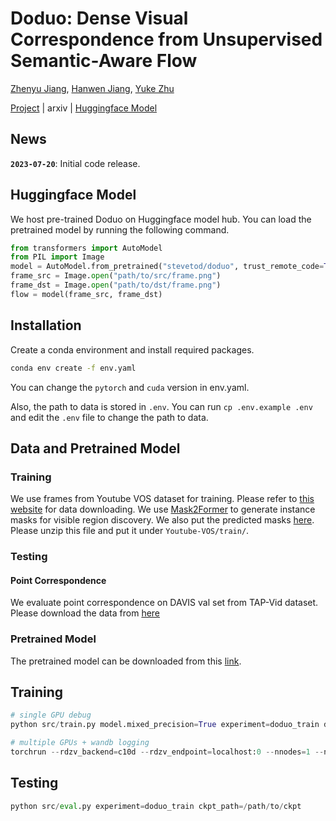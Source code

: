 # Doduo: Dense Visual Correspondence from Unsupervised Semantic-Aware Flow

[Zhenyu Jiang](http://zhenyujiang.me), [Hanwen Jiang](https://hwjiang1510.github.io/), [Yuke Zhu](https://www.cs.utexas.edu/~yukez/)

[Project](https://ut-austin-rpl.github.io/Doduo/) | arxiv | [Huggingface Model](https://huggingface.co/stevetod/doduo)

## News

**`2023-07-20`**: Initial code release.

## Huggingface Model

We host pre-trained Doduo on Huggingface model hub. You can load the pretrained model by running the following command.

```python
from transformers import AutoModel
from PIL import Image
model = AutoModel.from_pretrained("stevetod/doduo", trust_remote_code=True)
frame_src = Image.open("path/to/src/frame.png")
frame_dst = Image.open("path/to/dst/frame.png")
flow = model(frame_src, frame_dst)
```

## Installation

Create a conda environment and install required packages.

```bash
conda env create -f env.yaml
```
You can change the `pytorch` and `cuda` version in env.yaml.

Also, the path to data is stored in `.env`. You can run `cp .env.example .env` and edit the `.env` file to change the path to data.

## Data and Pretrained Model

### Training

We use frames from Youtube VOS dataset for training. Please refer to [this website](https://youtube-vos.org/dataset/vis/) for data downloading. We use [Mask2Former](https://github.com/facebookresearch/Mask2Former) to generate instance masks for visible region discovery. We also put the predicted masks [here](https://utexas.box.com/s/201u9q9ldstfsn3xe5nh09x2emnvmp7k). Please unzip this file and put it under `Youtube-VOS/train/`.

### Testing

#### Point Correspondence

We evaluate point correspondence on DAVIS val set from TAP-Vid dataset. Please download the data from [here](https://storage.googleapis.com/dm-tapnet/tapvid_davis.zip)

### Pretrained Model

The pretrained model can be downloaded from this [link](https://utexas.box.com/s/tbkm8ec7oi41iedz1n23kr65fsjfad1a).

## Training

```Python
# single GPU debug
python src/train.py model.mixed_precision=True experiment=doduo_train debug=fdr

# multiple GPUs + wandb logging
torchrun --rdzv_backend=c10d --rdzv_endpoint=localhost:0 --nnodes=1 --nproc_per_node=4 src/train.py model.mixed_precision=True experiment=doduo_train logger=wandb_csv
```

## Testing

```Python
python src/eval.py experiment=doduo_train ckpt_path=/path/to/ckpt
```